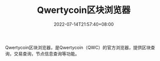 ﻿---
weight: 
title: "Qwertycoin区块浏览器"
description: "Qwertycoin区块浏览器，是Qwertycoin（QWC）的官方浏览器，提供区块查询，交易查询，节点信息查询等功能"
date: 2022-07-14T21:57:40+08:00
lastmod: 2022-07-14T16:45:40+08:00
draft: false
authors: ["seven"]
featuredImage: "qwertycoinqukuailiulanqi.png"
link: "https://explorer.qwertycoin.org/"
tags: ["区块链浏览器","Qwertycoin区块浏览器"]
categories: ["navigation"]
navigation: ["区块链浏览器"]
lightgallery: true
toc: true
pinned: false
recommend: false
recommend1: false
---
Qwertycoin区块浏览器，是Qwertycoin（QWC）的官方浏览器，提供区块查询，交易查询，节点信息查询等功能。
